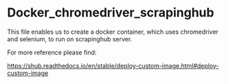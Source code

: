 # Docker_chromedriver_scrapinghub

This file enables us to create a docker container, which uses chromedriver and selenium, to run on scrapinghub server.

For more reference please find:

https://shub.readthedocs.io/en/stable/deploy-custom-image.html#deploy-custom-image